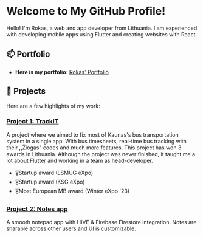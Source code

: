 # Welcome to My GitHub Profile!

Hello! I'm Rokas, a web and app developer from Lithuania. I am experienced with developing mobile apps using Flutter and creating websites with React.

## 📫 Portfolio

- **Here is my portfolio:** [Rokas' Portfolio](https://portfolio-rokas.vercel.app/)

## 🚀 Projects

Here are a few highlights of my work:

### [Project 1: TrackIT](https://www.instagram.com/trackit.kaunas/)
A project where we aimed to fix most of Kaunas's bus transportation system in a single app. With bus timesheets, real-time bus tracking with their ,,Žiogas" codes and much more features. This project has won 3 awards in Lithuania. Although the project was never finished, it taught me a lot about Flutter and working in a team as head-developer.
- 🎖️Startup award (LSMUG eXpo)
- 🎖️Startup award (KSG eXpo)
- 🎖️Most European MB award (Winter eXpo '23)


### [Project 2: Notes app](https://github.com/rokasdev1/notes_app)
A smooth notepad app with HIVE & Firebase Firestore integration. Notes are sharable across other users and UI is customizable.
